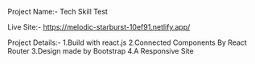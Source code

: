 Project Name:- Tech Skill Test

Live Site:- https://melodic-starburst-10ef91.netlify.app/

Project Details:-
1.Build with react.js
2.Connected Components By React Router
3.Design made by Bootstrap
4.A Responsive Site   